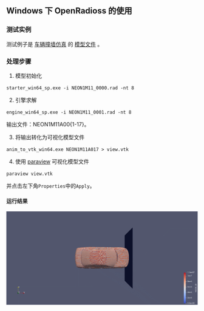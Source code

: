 ## Windows 下 OpenRadioss 的使用

### 测试实例
测试例子是 [车辆撞墙仿真](https://openradioss.atlassian.net/wiki/spaces/OPENRADIOSS/pages/47546369/HPC+Benchmark+Models#Taurus-10-Million-finite-elements) 的 [模型文件](https://openradioss.atlassian.net/wiki/download/attachments/47546369/Neon1m11_2017.zip?api=v2) 。

### 处理步骤
1. 模型初始化
```shell
starter_win64_sp.exe -i NEON1M11_0000.rad -nt 8
```

2. 引擎求解
```shell
engine_win64_sp.exe -i NEON1M11_0001.rad -nt 8
```
输出文件：NEON1M11A00{1-17}。

3. 将输出转化为可视化模型文件
```shell
anim_to_vtk_win64.exe NEON1M11A017 > view.vtk
```

4. 使用 [paraview](https://www.paraview.org/download/) 可视化模型文件
```shell
paraview view.vtk
```
并点击左下角`Properties`中的`Apply`。


#### 运行结果
![汽车碰撞](figure/crashing.gif)
